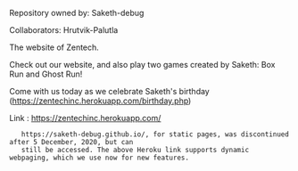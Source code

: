 Repository owned by: Saketh-debug

Collaborators: Hrutvik-Palutla

The website of Zentech.

Check out our website, and also play two games created by Saketh: Box Run and Ghost Run!

Come with us today as we celebrate Saketh's birthday (https://zentechinc.herokuapp.com/birthday.php)

Link : https://zentechinc.herokuapp.com/
       
       https://saketh-debug.github.io/, for static pages, was discontinued after 5 December, 2020, but can
       still be accessed. The above Heroku link supports dynamic webpaging, which we use now for new features.
